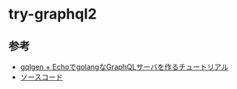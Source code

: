 # try-graphql2
## 参考
- [gqlgen + EchoでgolangなGraphQLサーバを作るチュートリアル](https://tech.fusic.co.jp/posts/2020-04-12-gqlgen-echo-sample/)
- [ソースコード]([https://tech.fusic.co.jp/posts/2020-04-12-gqlgen-echo-sample/](https://github.com/yuuu/gqlgen-echo-sample))
